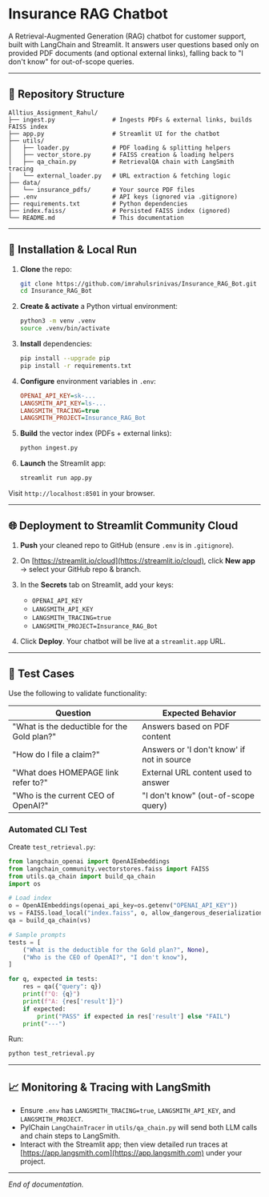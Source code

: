 # Insurance RAG Chatbot

A Retrieval-Augmented Generation (RAG) chatbot for customer support, built with LangChain and Streamlit. It answers user questions based only on provided PDF documents (and optional external links), falling back to "I don't know" for out-of-scope queries.

---

## 📂 Repository Structure

```
Alltius_Assignment_Rahul/
├── ingest.py                # Ingests PDFs & external links, builds FAISS index
├── app.py                   # Streamlit UI for the chatbot
├── utils/
│   ├── loader.py            # PDF loading & splitting helpers
│   ├── vector_store.py      # FAISS creation & loading helpers
│   ├── qa_chain.py          # RetrievalQA chain with LangSmith tracing
│   └── external_loader.py   # URL extraction & fetching logic
├── data/
│   └── insurance_pdfs/      # Your source PDF files
├── .env                     # API keys (ignored via .gitignore)
├── requirements.txt         # Python dependencies
├── index.faiss/             # Persisted FAISS index (ignored)
└── README.md                # This documentation
```

---

## 🚀 Installation & Local Run

1. **Clone** the repo:

   ```bash
   git clone https://github.com/imrahulsrinivas/Insurance_RAG_Bot.git
   cd Insurance_RAG_Bot
   ```

2. **Create & activate** a Python virtual environment:

   ```bash
   python3 -m venv .venv
   source .venv/bin/activate
   ```

3. **Install** dependencies:

   ```bash
   pip install --upgrade pip
   pip install -r requirements.txt
   ```

4. **Configure** environment variables in `.env`:

   ```ini
   OPENAI_API_KEY=sk-...
   LANGSMITH_API_KEY=ls-...
   LANGSMITH_TRACING=true
   LANGSMITH_PROJECT=Insurance_RAG_Bot
   ```

5. **Build** the vector index (PDFs + external links):

   ```bash
   python ingest.py
   ```

6. **Launch** the Streamlit app:

   ```bash
   streamlit run app.py
   ```

Visit `http://localhost:8501` in your browser.

---

## 🌐 Deployment to Streamlit Community Cloud

1. **Push** your cleaned repo to GitHub (ensure `.env` is in `.gitignore`).
2. On [https://streamlit.io/cloud](https://streamlit.io/cloud), click **New app** → select your GitHub repo & branch.
3. In the **Secrets** tab on Streamlit, add your keys:

   * `OPENAI_API_KEY`
   * `LANGSMITH_API_KEY`
   * `LANGSMITH_TRACING=true`
   * `LANGSMITH_PROJECT=Insurance_RAG_Bot`
4. Click **Deploy**. Your chatbot will be live at a `streamlit.app` URL.

---

## 🔧 Test Cases

Use the following to validate functionality:

| Question                                    | Expected Behavior                          |
| ------------------------------------------- | ------------------------------------------ |
| "What is the deductible for the Gold plan?" | Answers based on PDF content               |
| "How do I file a claim?"                    | Answers or 'I don't know' if not in source |
| "What does HOMEPAGE link refer to?"         | External URL content used to answer        |
| "Who is the current CEO of OpenAI?"         | "I don't know" (out-of-scope query)        |

### Automated CLI Test

Create `test_retrieval.py`:

```python
from langchain_openai import OpenAIEmbeddings
from langchain_community.vectorstores.faiss import FAISS
from utils.qa_chain import build_qa_chain
import os

# Load index
o = OpenAIEmbeddings(openai_api_key=os.getenv("OPENAI_API_KEY"))
vs = FAISS.load_local("index.faiss", o, allow_dangerous_deserialization=True)
qa = build_qa_chain(vs)

# Sample prompts
tests = [
    ("What is the deductible for the Gold plan?", None),
    ("Who is the CEO of OpenAI?", "I don't know"),
]

for q, expected in tests:
    res = qa({"query": q})
    print(f"Q: {q}")
    print(f"A: {res['result']}")
    if expected:
        print("PASS" if expected in res['result'] else "FAIL")
    print("---")
```

Run:

```bash
python test_retrieval.py
```

---

## 📈 Monitoring & Tracing with LangSmith

* Ensure `.env` has `LANGSMITH_TRACING=true`, `LANGSMITH_API_KEY`, and `LANGSMITH_PROJECT`.
* PylChain `LangChainTracer` in `utils/qa_chain.py` will send both LLM calls and chain steps to LangSmith.
* Interact with the Streamlit app; then view detailed run traces at [https://app.langsmith.com](https://app.langsmith.com) under your project.

---

*End of documentation.*
